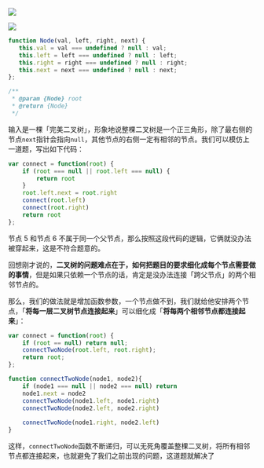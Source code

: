 ![](https://cdn.jsdelivr.net/gh/zangguojun/PicGo/20210415192619.png)

![](https://cdn.jsdelivr.net/gh/zangguojun/PicGo/20210415194047.png)

```js
function Node(val, left, right, next) {
   this.val = val === undefined ? null : val;
   this.left = left === undefined ? null : left;
   this.right = right === undefined ? null : right;
   this.next = next === undefined ? null : next;
};

/**
 * @param {Node} root
 * @return {Node}
 */
```

输入是一棵「完美二叉树」，形象地说整棵二叉树是一个正三角形，除了最右侧的节点`next`指针会指向`null`，其他节点的右侧一定有相邻的节点。我们可以模仿上一道题，写出如下代码：

```js
var connect = function(root) {
    if (root === null || root.left === null) {
        return root
    }
    root.left.next = root.right
    connect(root.left)
    connect(root.right)
    return root
};
```

节点 5 和节点 6 不属于同一个父节点，那么按照这段代码的逻辑，它俩就没办法被穿起来，这是不符合题意的。

回想刚才说的，**二叉树的问题难点在于，如何把题目的要求细化成每个节点需要做的事情**，但是如果只依赖一个节点的话，肯定是没办法连接「跨父节点」的两个相邻节点的。

那么，我们的做法就是增加函数参数，一个节点做不到，我们就给他安排两个节点，「**将每一层二叉树节点连接起来**」可以细化成「**将每两个相邻节点都连接起来**」：

```js
var connect = function(root) {
    if (root == null) return null;
    connectTwoNode(root.left, root.right);
    return root;
};

function connectTwoNode(node1, node2){
    if (node1 === null || node2 === null) return
    node1.next = node2
    connectTwoNode(node1.left, node1.right)
    connectTwoNode(node2.left, node2.right)
    
    connectTwoNode(node1.right, node2.left)
}

```

这样，`connectTwoNode`函数不断递归，可以无死角覆盖整棵二叉树，将所有相邻节点都连接起来，也就避免了我们之前出现的问题，这道题就解决了















